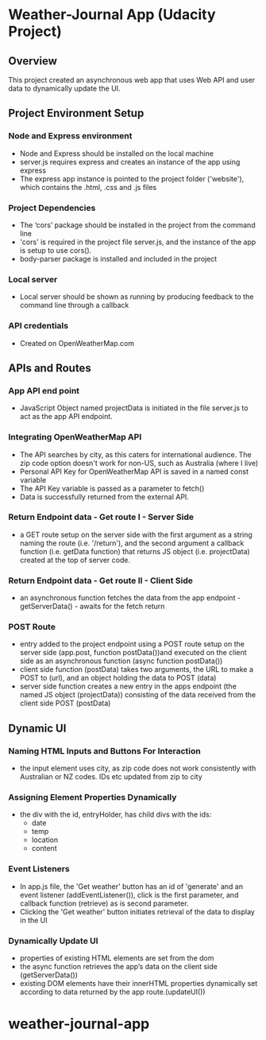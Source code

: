 # Weather-Journal App (Udacity Project)

## Overview
This project created an asynchronous web app that uses Web API and user data to dynamically update the UI. 

## Project Environment Setup
### Node and Express environment
* Node and Express should be installed on the local machine
* server.js requires express and creates an instance of the app using express
* The express app instance is pointed to the project folder ('website'), which contains the .html, .css and .js files

### Project Dependencies
* The ‘cors’ package should be installed in the project from the command line
* 'cors' is required in the project file server.js, and the instance of the app is setup to use cors().
* body-parser package is installed and included in the project

### Local server
* Local server should be shown as running by producing feedback to the command line through a callback

### API credentials 
* Created on OpenWeatherMap.com

## APIs and Routes
### App API end point
* JavaScript Object named projectData is initiated in the file server.js to act as the app API endpoint.

### Integrating OpenWeatherMap API
* The API searches by city, as this caters for international audience. The zip code option doesn't work for non-US, such as Australia (where I live)
* Personal API Key for OpenWeatherMap API is saved in a named const variable
* The API Key variable is passed as a parameter to fetch()
* Data is successfully returned from the external API.

### Return Endpoint data - Get route I - Server Side
* a GET route setup on the server side with the first argument as a string naming the route (i.e. '/return'), and the second argument a callback function (i.e. getData function) that returns JS object (i.e. projectData) created at the top of server code.

### Return Endpoint data - Get route II - Client Side
* an asynchronous function fetches the data from the app endpoint - getServerData() - awaits for the fetch return

### POST Route
* entry added to the project endpoint using a POST route setup on the server side (app.post, function postData())and executed on the client side as an asynchronous function (async function postData())
* client side function (postData) takes two arguments, the URL to make a POST to (url), and an object holding the data to POST (data)
*  server side function creates a new entry in the apps endpoint (the named JS object (projectData)) consisting of the data received from the client side POST (postData)

## Dynamic UI
### Naming HTML Inputs and Buttons For Interaction
* the input element uses city, as zip code does not work consistently with Australian or NZ codes. IDs etc updated from zip to city
### Assigning Element Properties Dynamically
* the div with the id, entryHolder, has child divs with the ids:
    - date
    - temp
    - location
    - content
### Event Listeners
* In app.js file, the 'Get weather' button has an id of 'generate' and an event listener (addEventListener()), click is the first parameter, and callback function (retrieve) as is second parameter. 
* Clicking the 'Get weather' button initiates retrieval of the data to display in the UI
### Dynamically Update UI
* properties of existing HTML elements are set from the dom
* the async function retrieves the app’s data on the client side (getServerData())
* existing DOM elements have their innerHTML properties dynamically set according to data returned by the app route.(updateUI())

# weather-journal-app
